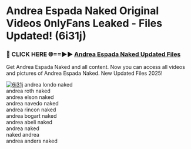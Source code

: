# Andrea Espada Naked Original Videos 0nlyFans Leaked - Files Updated! (6i31j)

<h3>🔴 CLICK HERE 🌐==►► <a href="https://tinyurl.com/up5wt9bj" rel="nofollow">Andrea Espada Naked Updated Files</a></h3>

Get Andrea Espada Naked and all content. Now you can access all videos and pictures of Andrea Espada Naked. New Updated Files 2025!

[![6i31j](https://i.imgur.com/ABiUzMV.gif)](https://tinyurl.com/up5wt9bj)
andrea londo naked<br>
andrea roth naked<br>
andrea elson naked<br>
andrea navedo naked<br>
andrea rincon naked<br>
andrea bogart naked<br>
andrea abeli naked<br>
andrea naked<br>
naked andrea<br>
andrea anders naked